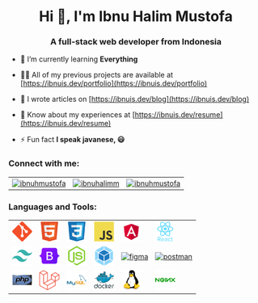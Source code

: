 
<h1 align="center">Hi 👋, I'm Ibnu Halim Mustofa</h1>
<h3 align="center">A full-stack web developer from Indonesia</h3>

- 🌱 I’m currently learning **Everything**

- 👨‍💻 All of my previous projects are available at [https://ibnuis.dev/portfolio](https://ibnuis.dev/portfolio)

- 📝 I wrote articles on [https://ibnuis.dev/blog](https://ibnuis.dev/blog)

- 📄 Know about my experiences at [https://ibnuis.dev/resume](https://ibnuis.dev/resume)

- ⚡ Fun fact **I speak javanese, 😃**


<h3 align="left">Connect with me:</h3>

<table>
  <tbody>
    <tr>
      <td>
        <a href="https://twitter.com/ibnuhmustofa" target="blank">
          <img align="center" src="https://raw.githubusercontent.com/rahuldkjain/github-profile-readme-generator/master/src/images/icons/Social/twitter.svg" alt="ibnuhmustofa" height="30" width="40" />
        </a>
      </td>
      <td>
        <a href="https://linkedin.com/in/ibnuhalimm" target="blank">
          <img align="center" src="https://raw.githubusercontent.com/rahuldkjain/github-profile-readme-generator/master/src/images/icons/Social/linked-in-alt.svg" alt="ibnuhalimm" height="30" width="40" />
        </a>
      </td>
      <td>
        <a href="https://instagram.com/ibnuhmustofa" target="blank">
          <img align="center" src="https://raw.githubusercontent.com/rahuldkjain/github-profile-readme-generator/master/src/images/icons/Social/instagram.svg" alt="ibnuhmustofa" height="30" width="40" />
        </a>
      </td>
    </tr>
  </tbody>
</table>


<h3 align="left">Languages and Tools:</h3>

<table>
  <tbody>
    <tr>
      <td>
        <a href="https://git-scm.com/" target="_blank">
          <img src="https://raw.githubusercontent.com/devicons/devicon/develop/icons/git/git-original.svg" alt="git" width="40" height="40" />
        </a>
      </td>
      <td>
        <a href="https://www.w3.org/html/" target="_blank">
          <img src="https://raw.githubusercontent.com/devicons/devicon/develop/icons/html5/html5-original.svg" alt="html5" width="40" height="40"/>
        </a>
      </td>
      <td>
        <a href="https://www.w3schools.com/css/" target="_blank">
          <img src="https://raw.githubusercontent.com/devicons/devicon/develop/icons/css3/css3-original.svg" alt="css3" width="40" height="40"/>
        </a>  
      </td>
      <td>
        <a href="https://developer.mozilla.org/en-US/docs/Web/JavaScript" target="_blank">
          <img src="https://raw.githubusercontent.com/devicons/devicon/develop/icons/javascript/javascript-original.svg" alt="javascript" width="40" height="40"/>
        </a>
      </td>
      <td>
        <a href="https://angular.io" target="_blank">
          <img src="https://raw.githubusercontent.com/devicons/devicon/develop/icons/angular/angular-original.svg" alt="Angular" width="40" height="40"/>
        </a>
      </td>
      <td>
        <a href="https://reactjs.org/" target="_blank">
          <img src="https://raw.githubusercontent.com/devicons/devicon/master/icons/react/react-original-wordmark.svg" alt="react" width="40" height="40"/>
        </a>
      </td>
    </tr>
    <tr>
      <td>
        <a href="https://tailwindcss.com/" target="_blank">
          <img src="https://raw.githubusercontent.com/devicons/devicon/develop/icons/tailwindcss/tailwindcss-plain.svg" alt="tailwind" width="40" height="40"/>
        </a>
      </td>
      <td>
        <a href="https://getbootstrap.com" target="_blank">
          <img src="https://raw.githubusercontent.com/devicons/devicon/develop/icons/bootstrap/bootstrap-original.svg" alt="bootstrap" width="40" height="40"/>
        </a>     
      </td>
      <td>
        <a href="https://nodejs.org" target="_blank">
          <img src="https://raw.githubusercontent.com/devicons/devicon/develop/icons/nodejs/nodejs-original.svg" alt="NodeJS" width="40" height="40"/>
        </a>
      </td>
      <td>
        <a href="https://webpack.js.org" target="_blank">
          <img src="https://raw.githubusercontent.com/devicons/devicon/develop/icons/webpack/webpack-original.svg" alt="webpack" width="40" height="40"/>
        </a>
      </td>
      <td>
        <a href="https://www.figma.com/" target="_blank">
          <img src="https://www.vectorlogo.zone/logos/figma/figma-icon.svg" alt="figma" width="40" height="40"/>
        </a>
      </td>
      <td>
        <a href="https://postman.com" target="_blank">
          <img src="https://www.vectorlogo.zone/logos/getpostman/getpostman-icon.svg" alt="postman" width="40" height="40"/>
        </a>
      </td>
    </tr>
    <tr>
      <td>
        <a href="https://www.php.net" target="_blank">
          <img src="https://raw.githubusercontent.com/devicons/devicon/develop/icons/php/php-original.svg" alt="php" width="40" height="40"/>
        </a>
      </td>
      <td>
        <a href="https://laravel.com/" target="_blank">
          <img src="https://raw.githubusercontent.com/devicons/devicon/develop/icons/laravel/laravel-original.svg" alt="laravel" width="40" height="40"/>
        </a>
      </td>
      <td>
        <a href="https://www.mysql.com/" target="_blank">
          <img src="https://raw.githubusercontent.com/devicons/devicon/master/icons/mysql/mysql-original-wordmark.svg" alt="mysql" width="40" height="40"/>
        </a>
      </td>
      <td>
        <a href="https://www.docker.com/" target="_blank">
          <img src="https://raw.githubusercontent.com/devicons/devicon/master/icons/docker/docker-original-wordmark.svg" alt="docker" width="40" height="40"/>
        </a>
      </td>
      <td>
        <a href="https://www.linux.org/" target="_blank">
          <img src="https://raw.githubusercontent.com/devicons/devicon/master/icons/linux/linux-original.svg" alt="linux" width="40" height="40"/>
        </a>
      </td>
      <td>
        <a href="https://www.nginx.com" target="_blank">
          <img src="https://raw.githubusercontent.com/devicons/devicon/master/icons/nginx/nginx-original.svg" alt="nginx" width="40" height="40"/>
        </a>
      </td>
    </tr>
  </tbody>
</table>
